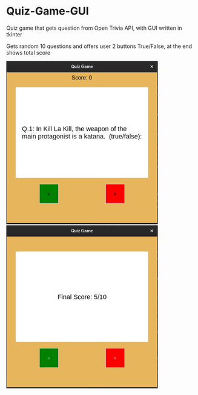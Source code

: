 # Quiz-Game-GUI
Quiz game that gets question from Open Trivia API, with GUI written in tkinter

Gets random 10 questions and offers user 2 buttons True/False, at the end shows total score<br>

<img src="images/ss1.png" width="400"/><br>
<img src="images/ss2.png" width="400"/><br>